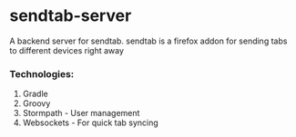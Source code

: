# sendtab-server

A backend server for sendtab. sendtab is a firefox addon for sending tabs to different devices right away

### Technologies:
1. Gradle
2. Groovy
3. Stormpath - User management
4. Websockets - For quick tab syncing

